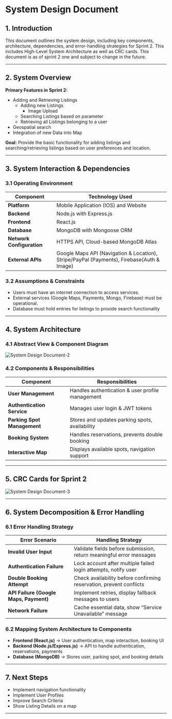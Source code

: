 # **System Design Document**

## **1. Introduction**

This document outlines the system design, including key components, architecture, dependencies, 
and error-handling strategies for Sprint 2. This includes High-Level System Architecture as well 
as CRC cards. This document is as of sprint 2 one and subject to change in the future.

---

## **2. System Overview**

**Primary Features in Sprint 2:**
  - Adding and Retrieving Listings
    - Adding new Listings
      - Image Upload
    - Searching Listings based on parameter
    - Retrieving all Listings belonging to a user
  - Geospatial search
  - Integration of new Data into Map
    
**Goal:** Provide the basic functionality for adding listings and searching/retrieving listings 
based on user preferences and location.

---

## **3. System Interaction & Dependencies**

### **3.1 Operating Environment**

| Component                 | Technology Used                                                                           |
| ------------------------- |-------------------------------------------------------------------------------------------|
| **Platform**              | Mobile Application (IOS) and Website                                                      |
| **Backend**               | Node.js with Express.js                                                                   |
| **Frontend**              | React.js                                                                                  |
| **Database**              | MongoDB with Mongoose ORM                                                                 |
| **Network Configuration** | HTTPS API, Cloud-based MongoDB Atlas                                                      |
| **External APIs**         | Google Maps API (Navigation & Location), Stripe/PayPal (Payments), Firebase(Auth & Image) |

### **3.2 Assumptions & Constraints**

- Users must have an internet connection to access services.
- External services (Google Maps, Payments, Mongo, Firebase) must be operational.
- Database must hold entries for listings to provide search functionality

---

## **4. System Architecture**

### **4.1 Abstract View & Component Diagram**

![System Design Document-2](https://github.com/user-attachments/assets/5dce640f-2461-46b9-9f55-6438f5ef2679)

### **4.2 Components & Responsibilities**

| Component                   | Responsibilities                                 |
| --------------------------- | ------------------------------------------------ |
| **User Management**         | Handles authentication & user profile management |
| **Authentication Service**  | Manages user login & JWT tokens                  |
| **Parking Spot Management** | Stores and updates parking spots, availability   |
| **Booking System**          | Handles reservations, prevents double booking    |
| **Interactive Map**         | Displays available spots, navigation support     |

---

## **5. CRC Cards for Sprint 2**

![System Design Document-3](https://github.com/user-attachments/assets/b4c2504a-9869-47bb-bcb5-088f8f93b093)

---

## **6. System Decomposition & Error Handling**

### **6.1 Error Handling Strategy**

| Error Scenario                         | Handling Strategy                                                   |
| -------------------------------------- | ------------------------------------------------------------------- |
| **Invalid User Input**                 | Validate fields before submission, return meaningful error messages |
| **Authentication Failure**             | Lock account after multiple failed login attempts, notify user      |
| **Double Booking Attempt**             | Check availability before confirming reservation, prevent conflicts |
| **API Failure (Google Maps, Payment)** | Implement retries, display fallback messages to users               |
| **Network Failure**                    | Cache essential data, show “Service Unavailable” message            |

### **6.2 Mapping System Architecture to Components**

- **Frontend (React.js)** → User authentication, map interaction, booking UI
- **Backend (Node.js/Express.js)** → API to handle authentication, reservations, payments
- **Database (MongoDB)** → Stores user, parking spot, and booking details

---

## **7. Next Steps**

- Implement navigation functionality
- Implement User Profiles
- Improve Search Criteria 
- Show Listing Details on a map

---

